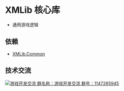 # XMLib 核心库

- 通用游戏逻辑

## 依赖

- [XMLib.Common](https://github.com/PxGame/XMLib.Common)

## 技术交流

<a target="_blank" href="https://qm.qq.com/cgi-bin/qm/qr?k=GxcUh67h3QvklZYNcv_DN3p0xk5WTw_b&jump_from=webapi"><img border="0" src="https://pub.idqqimg.com/wpa/images/group.png" alt="游戏开发交流" title="游戏开发交流">
群名称：游戏开发交流
群号：1147265945
</a>